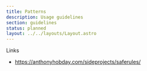 ```yaml
---
title: Patterns
description: Usage guidelines
section: guidelines
status: planned
layout: ../../layouts/Layout.astro
---
```


Links

- https://anthonyhobday.com/sideprojects/saferules/